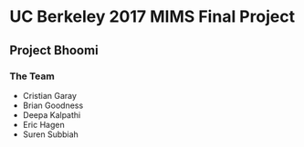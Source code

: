 # UC Berkeley 2017 MIMS Final Project
## Project Bhoomi

### The Team
- Cristian Garay
- Brian Goodness
- Deepa Kalpathi
- Eric Hagen
- Suren Subbiah


